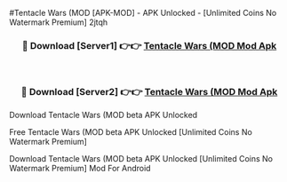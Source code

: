 #Tentacle Wars (MOD [APK-MOD] - APK Unlocked - [Unlimited Coins No Watermark Premium] 2jtqh



<div align="center">

<h3>🔴 Download [Server1] 👉👉 <a href="https://momento.my/?title=Tentacle_Wars_(MOD">Tentacle Wars (MOD Mod Apk</a></h3><br>

<h3>🔴 Download [Server2] 👉👉 <a href="https://momento.my/?title=Tentacle_Wars_(MOD">Tentacle Wars (MOD Mod Apk</a></h3>
</div>



Download Tentacle Wars (MOD beta APK Unlocked

Free Tentacle Wars (MOD beta APK Unlocked [Unlimited Coins No Watermark Premium]

Download Tentacle Wars (MOD beta APK Unlocked [Unlimited Coins No Watermark Premium] Mod For Android
